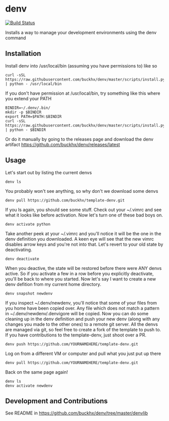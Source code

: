 # denv
[![Build Status](https://travis-ci.org/buckhx/denv.svg)](https://travis-ci.org/buckhx/denv)

Installs a way to manage your development environments using the denv command

## Installation

Install denv into /usr/local/bin (assuming you have permissions to) like so

    curl -sSL https://raw.githubusercontent.com/buckhx/denv/master/scripts/install.py | python - /usr/local/bin
    
If you don't have permission at /usr/local/bin, try something like this where you extend your PATH

    BINDIR=~/.denv/.bin/
    mkdir -p $BINDIR
    export PATH=$PATH:$BINDIR
    curl -sSL https://raw.githubusercontent.com/buckhx/denv/master/scripts/install.py | python - $BINDIR

Or do it manually by going to the releases page and download the denv artifact https://github.com/buckhx/denv/releases/latest 


## Usage

Let's start out by listing the current denvs

    denv ls
    
You probably won't see anything, so why don't we download some denvs

    denv pull https://github.com/buckhx/template-denv.git
    
If you ls again, you should see some stuff. 
Check out your ~/.vimrc and see what it looks like before activation. 
Now let's turn one of these bad boys on.

    denv activate python

Take another peek at your ~/.vimrc and you'll notice it will be the one in the denv definition you downloaded. 
A keen eye will see that the new vimrc disables arrow keys and you're not into that. 
Let's revert to your old state by deactivating.

    denv deactivate

When you deactive, the state will be restored before there were ANY denvs active. 
So if you activate a few in a row before you explicitly deactivate, you'll be back to where you started. 
Now let's say I want to create a new denv defition from my current home directory.

    denv snapshot newdenv

If you inspect ~/.denv/newdenv, you'll notice that some of your files from you home have been copied over. 
Any file which does not match a pattern in ~/.denv/newdenv/.denvigore will be copied. 
Now you can do some cleaning up in the denv definition and push your new denv (along with any changes you made to the other ones) to a remote git server. 
All the denvs are managed via git, so feel free to create a fork of the template to push to.
If you have contributions to the template-denv, just shoot over a PR.

    denv push https://github.com/YOURNAMEHERE/template-denv.git

Log on from a different VM or computer and pull what you just put up there

    denv pull https://github.com/YOURNAMEHERE/template-denv.git

Back on the same page again!

    denv ls
    denv activate newdenv

## Development and Contributions

See README in https://github.com/buckhx/denv/tree/master/denvlib
